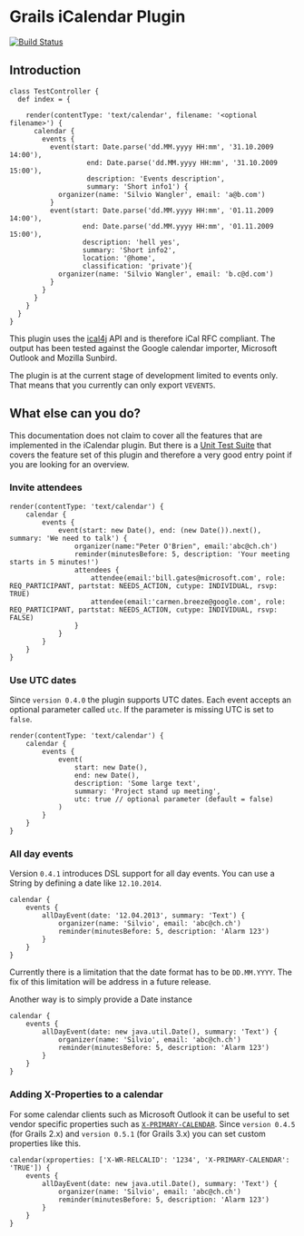 # Grails iCalendar Plugin
[![Build Status](https://travis-ci.org/saw303/grails-ic-alender.svg?branch=master)](https://travis-ci.org/saw303/grails-ic-alender)

## Introduction

    class TestController {
      def index = {

        render(contentType: 'text/calendar', filename: '<optional filename>') {
          calendar {
            events {
              event(start: Date.parse('dd.MM.yyyy HH:mm', '31.10.2009 14:00'),
                       end: Date.parse('dd.MM.yyyy HH:mm', '31.10.2009 15:00'),
                       description: 'Events description',
                       summary: 'Short info1') {
                organizer(name: 'Silvio Wangler', email: 'a@b.com')
              }
              event(start: Date.parse('dd.MM.yyyy HH:mm', '01.11.2009 14:00'),
                      end: Date.parse('dd.MM.yyyy HH:mm', '01.11.2009 15:00'),
                      description: 'hell yes',
                      summary: 'Short info2',
                      location: '@home',
                      classification: 'private'){
                organizer(name: 'Silvio Wangler', email: 'b.c@d.com')
              }
            }
          }
        }
      }
    }

This plugin uses the [ical4j][ical4j] API and is therefore iCal RFC compliant. The output has been tested against the Google calendar importer, Microsoft Outlook and Mozilla Sunbird.

The plugin is at the current stage of development limited to events only. That means that you currently can only export `VEVENTS`.

## What else can you do?

This documentation does not claim to cover all the features that are implemented in the iCalendar plugin.
But there is a [Unit Test Suite][unittest] that covers the feature set of this plugin and therefore a very good entry point if you
are looking for an overview.

### Invite attendees

    render(contentType: 'text/calendar') {
        calendar {
            events {
                event(start: new Date(), end: (new Date()).next(), summary: 'We need to talk') {
                    organizer(name:"Peter O'Brien", email:'abc@ch.ch')
                    reminder(minutesBefore: 5, description: 'Your meeting starts in 5 minutes!')
                    attendees {
                        attendee(email:'bill.gates@microsoft.com', role: REQ_PARTICIPANT, partstat: NEEDS_ACTION, cutype: INDIVIDUAL, rsvp: TRUE)
                        attendee(email:'carmen.breeze@google.com', role: REQ_PARTICIPANT, partstat: NEEDS_ACTION, cutype: INDIVIDUAL, rsvp: FALSE)
                    }
                }
            }
        }
    }
    
### Use UTC dates

Since `version 0.4.0` the plugin supports UTC dates. Each event accepts an optional parameter called `utc`. If the parameter is missing
UTC is set to `false`.

    render(contentType: 'text/calendar') {
        calendar {
            events {
                event(
                    start: new Date(), 
                    end: new Date(), 
                    description: 'Some large text', 
                    summary: 'Project stand up meeting', 
                    utc: true // optional parameter (default = false)
                )
            }
        }
    }

[ical4j]: http://wiki.modularity.net.au/ical4j/index.php?title=Main_Page
[unittest]: https://github.com/saw303/grails-ic-alender/blob/master/test/unit/BuilderTests.groovy

### All day events

Version `0.4.1` introduces DSL support for all day events. You can use a String by defining a date like `12.10.2014`.


    calendar {
        events {
            allDayEvent(date: '12.04.2013', summary: 'Text') {
                organizer(name: 'Silvio', email: 'abc@ch.ch')
                reminder(minutesBefore: 5, description: 'Alarm 123')
            }
        }
    }

Currently there is a limitation that the date format has to be `DD.MM.YYYY`. The fix of this limitation will be address in a future release.

Another way is to simply provide a Date instance

    calendar {
        events {
            allDayEvent(date: new java.util.Date(), summary: 'Text') {
                organizer(name: 'Silvio', email: 'abc@ch.ch')
                reminder(minutesBefore: 5, description: 'Alarm 123')
            }
        }
    }

### Adding X-Properties to a calendar

For some calendar clients such as Microsoft Outlook it can be useful to set vendor specific properties such as [`X-PRIMARY-CALENDAR`](https://msdn.microsoft.com/en-us/library/ee219226(v=exchg.80).aspx).
Since `version 0.4.5` (for Grails 2.x) and `version 0.5.1` (for Grails 3.x) you can set custom properties like this.

    calendar(xproperties: ['X-WR-RELCALID': '1234', 'X-PRIMARY-CALENDAR': 'TRUE']) {
        events {
            allDayEvent(date: new java.util.Date(), summary: 'Text') {
                organizer(name: 'Silvio', email: 'abc@ch.ch')
                reminder(minutesBefore: 5, description: 'Alarm 123')
            }
        }
    }